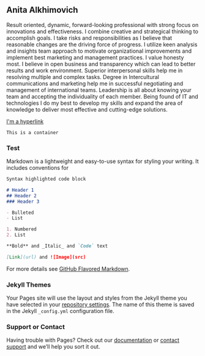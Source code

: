 ## Anita Alkhimovich

Result oriented, dynamic, forward-looking professional with strong focus on innovations and effectiveness. I combine creative and strategical thinking to accomplish goals. I take risks and responsibilities as I believe that reasonable changes are the driving force of progress. I utilize keen analysis and insights team approach to motivate organizational improvements and implement best marketing and management practices. 
I value honesty most. I believe in open business and transparency which can lead to better results and work environment. Superior interpersonal skills help me in resolving multiple and complex tasks. Degree in Intercultural communications and marketing help me in successful negotiating and management of international teams. Leadership is all about knowing your team and accepting the individuality of each member. Being found of IT and technologies I do my best to develop my skills and expand the area of knowledge to deliver most effective and cutting-edge solutions.

[I'm a hyperlink](https://www.linkedin.com/in/alkhimovichanita/)

```
This is a container
```

### Test

Markdown is a lightweight and easy-to-use syntax for styling your writing. It includes conventions for

```markdown
Syntax highlighted code block

# Header 1
## Header 2
### Header 3

- Bulleted
- List

1. Numbered
2. List

**Bold** and _Italic_ and `Code` text

[Link](url) and ![Image](src)
```

For more details see [GitHub Flavored Markdown](https://guides.github.com/features/mastering-markdown/).

### Jekyll Themes

Your Pages site will use the layout and styles from the Jekyll theme you have selected in your [repository settings](https://github.com/anita0077/anita0077.github.io/settings). The name of this theme is saved in the Jekyll `_config.yml` configuration file.

### Support or Contact

Having trouble with Pages? Check out our [documentation](https://help.github.com/categories/github-pages-basics/) or [contact support](https://github.com/contact) and we’ll help you sort it out.
